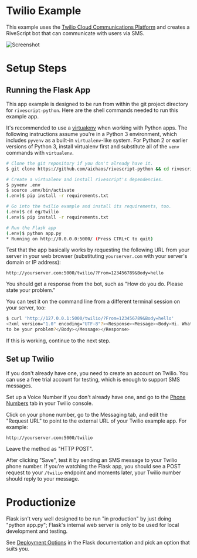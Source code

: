 # Twilio Example

This example uses the [Twilio Cloud Communications Platform](https://www.twilio.com/)
and creates a RiveScript bot that can communicate with users via SMS.

![Screenshot](https://raw.github.com/aichaos/rivescript-python/master/eg/twilio/screenshot.png)

# Setup Steps

## Running the Flask App

This app example is designed to be run from within the git project directory for
`rivescript-python`. Here are the shell commands needed to run this example app.

It's recommended to use a [virtualenv](https://virtualenv.readthedocs.org/en/latest/)
when working with Python apps. The following instructions assume you're in a
Python 3 environment, which includes `pyvenv` as a built-in `virtualenv`-like
system. For Python 2 or earlier versions of Python 3, install virtualenv first
and substitute all of the `venv` commands with `virtualenv`.

```bash
# Clone the git repository if you don't already have it.
$ git clone https://github.com/aichaos/rivescript-python && cd rivescript-python

# Create a virtualenv and install rivescript's dependencies.
$ pyvenv .env
$ source .env/bin/activate
(.env)$ pip install -r requirements.txt

# Go into the twilio example and install its requirements, too.
(.env)$ cd eg/twilio
(.env)$ pip install -r requirements.txt

# Run the Flask app
(.env)$ python app.py
* Running on http://0.0.0.0:5000/ (Press CTRL+C to quit)
```

Test that the app basically works by requesting the following URL from your
server in your web browser (substituting `yourserver.com` with your server's
domain or IP address):

`http://yourserver.com:5000/twilio/?From=123456789&Body=hello`

You should get a response from the bot, such as "How do you do. Please state
your problem."

You can test it on the command line from a different terminal session on your
server, too:

```bash
$ curl 'http://127.0.0.1:5000/twilio/?From=123456789&Body=hello'
<?xml version="1.0" encoding="UTF-8"?><Response><Message><Body>Hi. What seems
to be your problem?</Body></Message></Response>
```

If this is working, continue to the next step.

## Set up Twilio

If you don't already have one, you need to create an account on Twilio. You can
use a free trial account for testing, which is enough to support SMS messages.

Set up a Voice Number if you don't already have one, and go to the
[Phone Numbers](https://www.twilio.com/user/account/voice/phone-numbers) tab in
your Twilio console.

Click on your phone number, go to the Messaging tab, and edit the "Request URL"
to point to the external URL of your Twilio example app. For example:

`http://yourserver.com:5000/twilio`

Leave the method as "HTTP POST".

After clicking "Save", test it by sending an SMS message to your Twilio phone
number. If you're watching the Flask app, you should see a POST request to your
`/twilio` endpoint and moments later, your Twilio number should reply to your
message.

# Productionize

Flask isn't very well designed to be run "in production" by just doing
"python app.py"; Flask's internal web server is only to be used for local
development and testing.

See [Deployment Options](http://flask.pocoo.org/docs/0.10/deploying/) in the
Flask documentation and pick an option that suits you.
